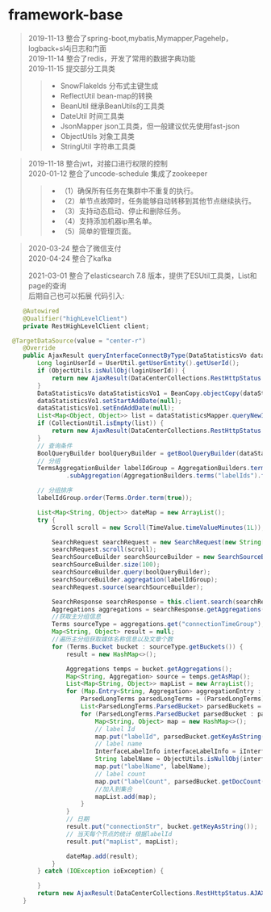 # framework-base

>2019-11-13 整合了spring-boot,mybatis,Mymapper,Pagehelp，logback+sl4j日志和门面<br> 
>2019-11-14 整合了redis，开发了常用的数据字典功能<br> 
>2019-11-15 提交部分工具类<br> 
  >>* SnowFlakeIds 分布式主键生成<br> 
  >>* ReflectUtil  bean-map的转换<br> 
  >>* BeanUtil     继承BeanUtils的工具类<br> 
  >>* DateUtil     时间工具类<br> 
  >>* JsonMapper   json工具类，但一般建议优先使用fast-json<br> 
  >>* ObjectUtils  对象工具类<br> 
  >>* StringUtil   字符串工具类<br> 

>2019-11-18 整合jwt，对接口进行权限的控制<br> 
>2020-01-12 整合了uncode-schedule 集成了zookeeper
  >>* （1）确保所有任务在集群中不重复的执行。 
  >>* （2）单节点故障时，任务能够自动转移到其他节点继续执行。 
  >>* （3）支持动态启动、停止和删除任务。 
  >>* （4）支持添加机器ip黑名单。 
  >>* （5）简单的管理页面。

>2020-03-24 整合了微信支付 <br>
>2020-04-24 整合了kafka
> 
> 
> 2021-03-01 整合了elasticsearch 7.8 版本，提供了ESUtil工具类，List和page的查询<br>
> 后期自己也可以拓展 代码引入:
```java
    @Autowired
    @Qualifier("highLevelClient")
    private RestHighLevelClient client;
```
```java
 @TargetDataSource(value = "center-r")
    @Override
    public AjaxResult queryInterfaceConnectByType(DataStatisticsVo dataStatisticsVo) {
        Long loginUserId = UserUtil.getUserEntity().getUserId();
        if (ObjectUtils.isNullObj(loginUserId)) {
            return new AjaxResult(DataCenterCollections.RestHttpStatus.AJAX_CODE_NO.value, "用户ID不能为空");
        }
        DataStatisticsVo dataStatisticsVo1 = BeanCopy.objectCopy(dataStatisticsVo,DataStatisticsVo.class);
        dataStatisticsVo1.setStartAddDate(null);
        dataStatisticsVo1.setEndAddDate(null);
        List<Map<Object, Object>> list = dataStatisticsMapper.queryNewInterfaceByType(dataStatisticsVo1);
        if (CollectionUtil.isEmpty(list)) {
            return new AjaxResult(DataCenterCollections.RestHttpStatus.AJAX_CODE_YES.value, "获取数据成功", list);
        }
        // 查询条件
        BoolQueryBuilder boolQueryBuilder = getBoolQueryBuilder(dataStatisticsVo, loginUserId);
        // 分组
        TermsAggregationBuilder labelIdGroup = AggregationBuilders.terms("connectionTimeGroup").field("connectTimeStr")
                .subAggregation(AggregationBuilders.terms("labelIds").field("labelId"));

        // 分组排序
        labelIdGroup.order(Terms.Order.term(true));

        List<Map<String, Object>> dateMap = new ArrayList();
        try {
            Scroll scroll = new Scroll(TimeValue.timeValueMinutes(1L));

            SearchRequest searchRequest = new SearchRequest(new String[]{DataCenterCollections.CONNECTION_INTERFACE_LIST.toLowerCase()});
            searchRequest.scroll(scroll);
            SearchSourceBuilder searchSourceBuilder = new SearchSourceBuilder();
            searchSourceBuilder.size(100);
            searchSourceBuilder.query(boolQueryBuilder);
            searchSourceBuilder.aggregation(labelIdGroup);
            searchRequest.source(searchSourceBuilder);

            SearchResponse searchResponse = this.client.search(searchRequest, new Header[0]);
            Aggregations aggregations = searchResponse.getAggregations();
            //获取主分组信息
            Terms sourceType = aggregations.get("connectionTimeGroup");
            Map<String, Object> result = null;
            //遍历主分组获取媒体名称信息以及文章个数
            for (Terms.Bucket bucket : sourceType.getBuckets()) {
                result = new HashMap<>();

                Aggregations temps = bucket.getAggregations();
                Map<String, Aggregation> source = temps.getAsMap();
                List<Map<String, Object>> mapList = new ArrayList();
                for (Map.Entry<String, Aggregation> aggregationEntry : source.entrySet()) {
                    ParsedLongTerms parsedLongTerms = (ParsedLongTerms) aggregationEntry.getValue();
                    List<ParsedLongTerms.ParsedBucket> parsedBuckets = (List<ParsedLongTerms.ParsedBucket>) parsedLongTerms.getBuckets();
                    for (ParsedLongTerms.ParsedBucket parsedBucket : parsedBuckets) {
                        Map<String, Object> map = new HashMap<>();
                        // label Id
                        map.put("labelId", parsedBucket.getKeyAsString());
                        // label name
                        InterfaceLabelInfo interfaceLabelInfo = iInterfaceLabelMapper.selectByPrimaryKey(parsedBucket.getKeyAsString());
                        String labelName = ObjectUtils.isNullObj(interfaceLabelInfo) ? "" : interfaceLabelInfo.getLabelName();
                        map.put("labelName", labelName);
                        // label count
                        map.put("labelCount", parsedBucket.getDocCount());
                        //加入到集合
                        mapList.add(map);
                    }
                }
                // 日期
                result.put("connectionStr", bucket.getKeyAsString());
                // 当天每个节点的统计 根据labelId
                result.put("mapList", mapList);

                dateMap.add(result);
            }
        } catch (IOException ioException) {

        }
        return new AjaxResult(DataCenterCollections.RestHttpStatus.AJAX_CODE_YES.value, "获取数据成功", dateMap);
    }
```


